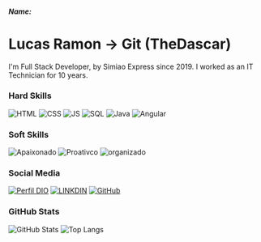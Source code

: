 ##### Name:

# Lucas Ramon -> Git (TheDascar)
I'm Full Stack Developer, by Simiao Express since 2019.
I worked as an IT Technician for 10 years.

### Hard Skills
![HTML](https://img.shields.io/badge/HTML-red)
![CSS](https://img.shields.io/badge/CSS-blue)
![JS](https://img.shields.io/badge/JavaScript-yellow)
![SQL](https://img.shields.io/badge/SQL-orange)
![Java](https://img.shields.io/badge/Java-000?style=for-the-badge&logo=java)
![Angular](https://img.shields.io/badge/Angular-000?style=for-the-badge&logo=angular&logoColor=C3002F)

### Soft Skills
![Apaixonado](https://img.shields.io/badge/Communicative-red)
![Proativco](https://img.shields.io/badge/Proactive-blue)
![organizado](https://img.shields.io/badge/Organized-red)


### Social Media
[![Perfil DIO](https://img.shields.io/badge/DIO/PERFIL-darkblue)](https://dio.me/users/lucasramonassuncao)
[![LINKDIN](https://img.shields.io/badge/Linkdin-blue)](https://www.linkedin.com/in/lucasramoncamposassuncao/)
[![GitHub](https://img.shields.io/badge/GitHub-black)](https://github.com/Thedascar)

### GitHub Stats
![GitHub Stats](https://github-readme-stats.vercel.app/api?username=Thedascar&theme=transparent&bg_color=013&border_color=30A3DC&show_icons=true&icon_color=30A3DC&title_color=E94D5F&text_color=FFF)
![Top Langs](https://github-readme-stats-git-masterrstaa-rickstaa.vercel.app/api/top-langs/?username=Thedascar&layout=compact&bg_color=013&border_color=30A3DC&title_color=E94D5F&text_color=FFF)